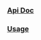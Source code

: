 ### [Api Doc](https://takayama-lily.github.io/majsoul/api.html)
### [Usage](https://github.com/takayama-lily/mjsoul)
